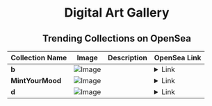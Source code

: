 <div align="center">

# Digital Art Gallery

## Trending Collections on OpenSea

| Collection Name                       | Image                                                                                     | Description                       | OpenSea Link                                                                                          |
|---------------------------------------|-------------------------------------------------------------------------------------------|-----------------------------------|--------------------------------------------------------------------------------------------------------|
| **b** | ![Image](https://i.seadn.io/s/raw/files/fd31eb18db3d9f0943975f738cdcdeca.jpg?w=500&auto=format?w=200&auto=format) |  | <details><summary>Link</summary>[b](https://opensea.io/collection/b-20760)</details> |
| **MintYourMood** | ![Image](https://i.seadn.io/s/raw/files/54cad5d06c9f3a9df5078279fc660ac2.png?w=500&auto=format?w=200&auto=format) |  | <details><summary>Link</summary>[MintYourMood](https://opensea.io/collection/mintyourmood-2)</details> |
| **d** | ![Image](https://i.seadn.io/s/raw/files/ec0b573a89747f1823384435a70bd5c9.jpg?w=500&auto=format?w=200&auto=format) |  | <details><summary>Link</summary>[d](https://opensea.io/collection/d-10094)</details> |

</div>